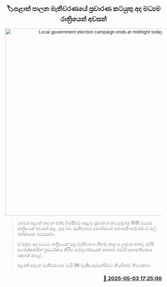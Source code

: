 <p align='center'><b><h2 align='center' title='Local government election campaign ends at midnight today'>🏷පළාත් පාලන මැතිවරණයේ ප්‍රචාරණ කටයුතු අද මධ්‍යම රාත්‍රියෙන් අවසන්</h2></b></p>
<p align='center'><img src='https://helakuru.sgp1.cdn.digitaloceanspaces.com/esana/images/lib/local-government-election-2025.jpg' width='600' alt='Local government election campaign ends at midnight today'></p>

> මෙවර පළාත් පාලන ඡන්ද විමසීමට අදාළව ප්‍රචාරණ කටයුතු අද (03) මධ්‍යම රාත්‍රියෙන් අවසන් කළ යුතු බව මැතිවරණ කොමිසමේ සභාපති ආර්.එම්.ඒ.එල්. රත්නායක පවසනවා.

> ඒ අනුව අද මධ්‍යම රාත්‍රියෙන් පසු මැතිවරණ නිහඬ කාලය උදාවන අතර, එහිදී අපේක්ෂකයින් ප්‍රවර්ධනය කිරීම සම්පූර්ණයෙන් තහනම් බවයි සභාපතිවරයා සඳහන් කළේ.

> පළාත් පාලන මැතිවරණය මැයි 06 වැනිදා පැවැත්වීමට නියමිතව තිබෙනවා.



<h3 align='right'><a href='https://www.helakuru.lk/esana/p/109773/'>📅 2025-05-03 17:25:00</a></h3>
